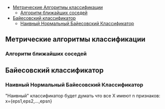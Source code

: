 + [Метрические Алгоритмы классификации](https://github.com/vinovatvolondemord/ML0/blob/master/README.md#%D0%BC%D0%B5%D1%82%D1%80%D0%B8%D1%87%D0%B5%D1%81%D0%BA%D0%B8%D0%B5-%D0%B0%D0%BB%D0%B3%D0%BE%D1%80%D0%B8%D1%82%D0%BC%D1%8B-%D0%BA%D0%BB%D0%B0%D1%81%D1%81%D0%B8%D1%84%D0%B8%D0%BA%D0%B0%D1%86%D0%B8%D0%B8)
    + [Алгоритм	ближайших	соседей](https://github.com/vinovatvolondemord/ML0/blob/master/README.md#%D0%B0%D0%BB%D0%B3%D0%BE%D1%80%D0%B8%D1%82%D0%BC%D0%B1%D0%BB%D0%B8%D0%B6%D0%B0%D0%B9%D1%88%D0%B8%D1%85%D1%81%D0%BE%D1%81%D0%B5%D0%B4%D0%B5%D0%B9)
+ [Байесовский классификатор](https://github.com/vinovatvolondemord/ML0/blob/master/README.md#%D0%B1%D0%B0%D0%B9%D0%B5%D1%81%D0%BE%D0%B2%D1%81%D0%BA%D0%B8%D0%B9-%D0%BA%D0%BB%D0%B0%D1%81%D1%81%D0%B8%D1%84%D0%B8%D0%BA%D0%B0%D1%82%D0%BE%D1%80) 
    - [Наивный Нормальный Байесовский Классификатор](https://github.com/vinovatvolondemord/ML0/blob/master/README.md#%D0%BD%D0%B0%D0%B8%D0%B2%D0%BD%D1%8B%D0%B9-%D0%BD%D0%BE%D1%80%D0%BC%D0%B0%D0%BB%D1%8C%D0%BD%D1%8B%D0%B9-%D0%B1%D0%B0%D0%B9%D0%B5%D1%81%D0%BE%D0%B2%D1%81%D0%BA%D0%B8%D0%B9-%D0%BA%D0%BB%D0%B0%D1%81%D1%81%D0%B8%D1%84%D0%B8%D0%BA%D0%B0%D1%82%D0%BE%D1%80)
## Метрические алгоритмы классификации
### Алгоритм	ближайших	соседей
## Байесовский классификатор
###  Наивный Нормальный Байесовский Классификатор
"Наивный" классификатор будет думать что все X имеют n признаков: x={eps1,eps2,...,epsn}

